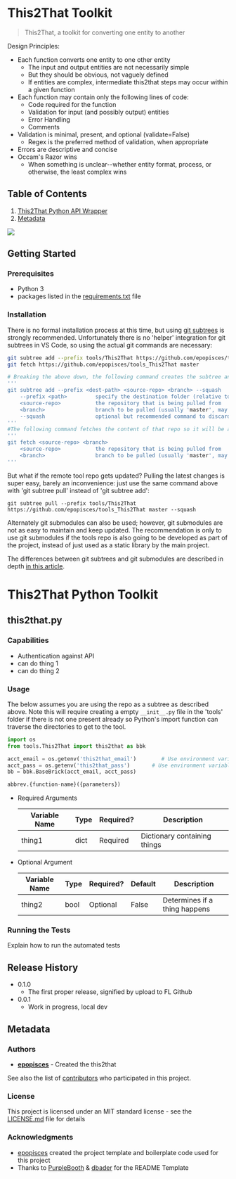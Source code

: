 # This2That Toolkit

> This2That, a toolkit for converting one entity to another

Design Principles:
* Each function converts one entity to one other entity
    * The input and output entities are not necessarily simple
    * But they should be obvious, not vaguely defined
    * If entities are complex, intermediate this2that steps may occur within a given function
* Each function may contain only the following lines of code:
    * Code required for the function
    * Validation for input (and possibly output) entities
    * Error Handling
    * Comments
* Validation is minimal, present, and optional (validate=False)
    * Regex is the preferred method of validation, when appropriate
* Errors are descriptive and concise
* Occam's Razor wins
    * When something is unclear--whether entity format, process, or otherwise, the least complex wins

## Table of Contents
1. [This2That Python API Wrapper](#This2That-Python-API-Wrapper)
2. [Metadata](#Metadata)

![](placeholder.png)

## Getting Started

### Prerequisites

- Python 3
- packages listed in the [requirements.txt](requirements.txt) file

### Installation

There is no formal installation process at this time, but using [git subtrees](https://www.atlassian.com/git/tutorials/git-subtree) is strongly recommended.  Unfortunately there is no 'helper' integration for git subtrees in VS Code, so using the actual git commands are necessary:

```bash
git subtree add --prefix tools/This2That https://github.com/epopisces/tools_This2That master --squash
git fetch https://github.com/epopisces/tools_This2That master

# Breaking the above down, the following command creates the subtree and the connection to the remote repo
'''
git subtree add --prefix <dest-path> <source-repo> <branch> --squash
    --prefix <path>         specify the destination folder (relative to current working directory).
    <source-repo>           the repository that is being pulled from
    <branch>                branch to be pulled (usually 'master', may be 'main' if more recently created in GitHub)
    --squash                optional but recommended command to discard the commit history of the source repo
'''
#The following command fetches the content of that repo so it will be available for use
'''
git fetch <source-repo> <branch>
    <source-repo>           the repository that is being pulled from
    <branch>                branch to be pulled (usually 'master', may be 'main' if more recently created in GitHub)
'''
```

But what if the remote tool repo gets updated?  Pulling the latest changes is super easy, barely an inconvenience: just use the same command above with 'git subtree pull' instead of 'git subtree add':
```
git subtree pull --prefix tools/This2That https://github.com/epopisces/tools_This2That master --squash
```

Alternately git submodules can also be used; however, git submodules are not as easy to maintain and keep updated.  The recommendation is only to use git submodules if the tools repo is also going to be developed as part of the project, instead of just used as a static library by the main project.

The differences between git subtrees and git submodules are described in depth [in this article](https://martowen.com/2016/05/01/git-submodules-vs-git-subtrees/#:~:text=The%20simplest%20way%20to%20think,specific%20commit%20in%20another%20repository.&text=Subtrees%20are%20easier%20to%20pull,copies%20of%20the%20original%20repository).

# This2That Python Toolkit

## this2that.py

### Capabilities
* Authentication against API
* can do thing 1
* can do thing 2

### Usage
The below assumes you are using the repo as a subtree as described above.  Note this will require creating a empty `__init__.py` file in the 'tools' folder if there is not one present already so Python's import function can traverse the directories to get to the tool.
```python
import os
from tools.This2That import this2that as bbk

acct_email = os.getenv('this2that_email')        # Use environment variable by this name to store a username for the API user
acct_pass = os.getenv('this2that_pass')       # Use environment variable by this name to store a password for the API user
bb = bbk.BaseBrick(acct_email, acct_pass)

abbrev.{function-name}({parameters})
```
- Required Arguments

    Variable Name | Type | Required? | Description
    ------------- | ---- | --------- | ------------
    thing1        | dict | Required  | Dictionary containing things
    
- Optional Argument

    Variable Name | Type | Required? | Default | Description
    ------------- | ---- | --------- | --------| -----------
    thing2        | bool | Optional  | False   | Determines if a thing happens

### Running the Tests

Explain how to run the automated tests

## Release History

* 0.1.0
    * The first proper release, signified by upload to FL Github
* 0.0.1
    * Work in progress, local dev

## Metadata

### Authors

* [**epopisces**](https://github.com/epopisces) - Created the this2that

See also the list of [contributors](https://github.com/<projname>/contributors) who participated in this project.

### License

This project is licensed under an MIT standard license - see the [LICENSE.md](LICENSE.md) file for details

### Acknowledgments

* [epopisces](https://github.com/epopisces) created the project template and boilerplate code used for this project
* Thanks to [PurpleBooth](https://gist.github.com/PurpleBooth/) & [dbader](https://github.com/dbader/readme-template) for the README Template
